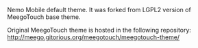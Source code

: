 Nemo Mobile default theme. It was forked from LGPL2 version of
MeegoTouch base theme.

Original MeegoTouch theme is hosted in the following repository:
http://meego.gitorious.org/meegotouch/meegotouch-theme/
